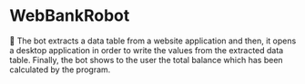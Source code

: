 # WebBankRobot

🤖 The bot extracts a data table from a website application and then, it opens a desktop application in order to write the values from the extracted data table. Finally, the bot shows to the user the total balance which has been calculated by the program. 
